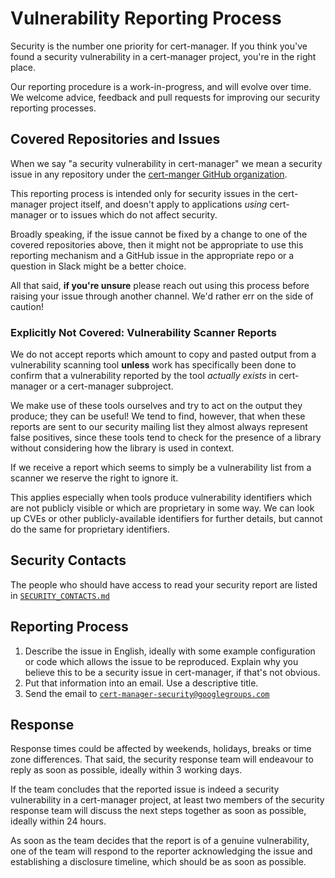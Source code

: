 # Vulnerability Reporting Process

Security is the number one priority for cert-manager. If you think you've found a
security vulnerability in a cert-manager project, you're in the right place.

Our reporting procedure is a work-in-progress, and will evolve over time. We
welcome advice, feedback and pull requests for improving our security
reporting processes.

## Covered Repositories and Issues

When we say "a security vulnerability in cert-manager" we mean a security issue
in any repository under the [cert-manger GitHub organization](https://github.com/cert-manager/).

This reporting process is intended only for security issues in the cert-manager
project itself, and doesn't apply to applications _using_ cert-manager or to
issues which do not affect security.

Broadly speaking, if the issue cannot be fixed by a change to one of the covered
repositories above, then it might not be appropriate to use this reporting
mechanism and a GitHub issue in the appropriate repo or a question in Slack
might be a better choice.

All that said, **if you're unsure** please reach out using this process before
raising your issue through another channel. We'd rather err on the side of
caution!

### Explicitly Not Covered: Vulnerability Scanner Reports

We do not accept reports which amount to copy and pasted output from a vulnerability
scanning tool **unless** work has specifically been done to confirm that a vulnerability
reported by the tool _actually exists_ in cert-manager or a cert-manager subproject.

We make use of these tools ourselves and try to act on the output they produce; they
can be useful! We tend to find, however, that when these reports are sent to our security
mailing list they almost always represent false positives, since these tools tend to check
for the presence of a library without considering how the library is used in context.

If we receive a report which seems to simply be a vulnerability list from a scanner we
reserve the right to ignore it.

This applies especially when tools produce vulnerability identifiers which are not publicly
visible or which are proprietary in some way. We can look up CVEs or other publicly-available
identifiers for further details, but cannot do the same for proprietary identifiers.

## Security Contacts

The people who should have access to read your security report are listed in
[`SECURITY_CONTACTS.md`](./SECURITY_CONTACTS.md)

## Reporting Process

1. Describe the issue in English, ideally with some example configuration or
   code which allows the issue to be reproduced. Explain why you believe this
   to be a security issue in cert-manager, if that's not obvious.
2. Put that information into an email. Use a descriptive title.
3. Send the email to [`cert-manager-security@googlegroups.com`](mailto:cert-manager-security@googlegroups.com)

## Response

Response times could be affected by weekends, holidays, breaks or time zone
differences. That said, the security response team will endeavour to reply as
soon as possible, ideally within 3 working days.

If the team concludes that the reported issue is indeed a security
vulnerability in a cert-manager project, at least two members of the security
response team will discuss the next steps together as soon as possible, ideally
within 24 hours.

As soon as the team decides that the report is of a genuine vulnerability,
one of the team will respond to the reporter acknowledging the issue and
establishing a disclosure timeline, which should be as soon as possible.
